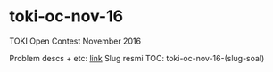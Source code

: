 # toki-oc-nov-16
TOKI Open Contest November 2016

Problem descs + etc: [link](https://docs.google.com/document/d/1J5kQ-SzdeWVgfysfpMLF207vA7hTPTwSq2k4ENIvnjs/edit)
Slug resmi TOC: toki-oc-nov-16-(slug-soal)

